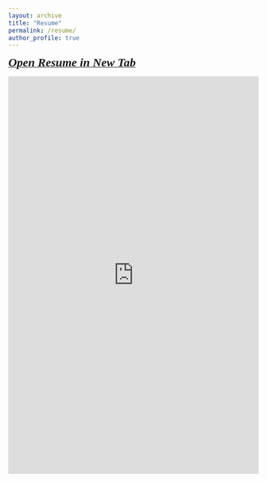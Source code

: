 ```yaml
---
layout: archive
title: "Resume"
permalink: /resume/
author_profile: true
---
```

<a href = "https://people.cs.vt.edu/provakar/Provakar_Resume.pdf" target="_blank" rel="noopener noreferrer"><font face = "Segoe Print" size = "+2"><b><i>Open Resume in New Tab</i></b></font></a>

<!-- Embedded PDF resume -->
<iframe src="https://people.cs.vt.edu/provakar/Provakar_Resume.pdf" width="100%" height="800px" style="border: none;">
  This browser does not support PDFs. Please download the PDF to view it: 
  <a href="https://people.cs.vt.edu/provakar/Provakar_Resume.pdf">Download PDF</a>.
</iframe>